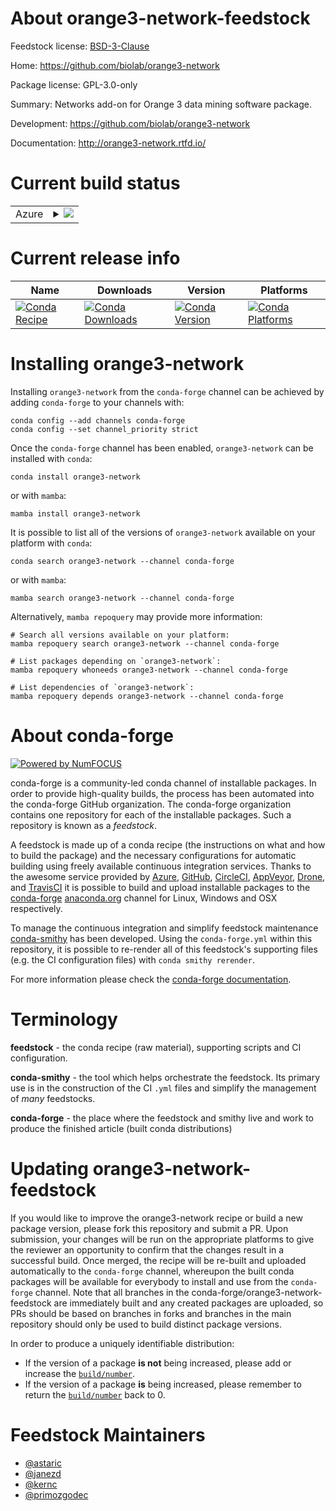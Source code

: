 About orange3-network-feedstock
===============================

Feedstock license: [BSD-3-Clause](https://github.com/conda-forge/orange3-network-feedstock/blob/main/LICENSE.txt)

Home: https://github.com/biolab/orange3-network

Package license: GPL-3.0-only

Summary: Networks add-on for Orange 3 data mining software package.

Development: https://github.com/biolab/orange3-network

Documentation: http://orange3-network.rtfd.io/

Current build status
====================


<table>
    
  <tr>
    <td>Azure</td>
    <td>
      <details>
        <summary>
          <a href="https://dev.azure.com/conda-forge/feedstock-builds/_build/latest?definitionId=3150&branchName=main">
            <img src="https://dev.azure.com/conda-forge/feedstock-builds/_apis/build/status/orange3-network-feedstock?branchName=main">
          </a>
        </summary>
        <table>
          <thead><tr><th>Variant</th><th>Status</th></tr></thead>
          <tbody><tr>
              <td>linux_64_python3.10.____cpython</td>
              <td>
                <a href="https://dev.azure.com/conda-forge/feedstock-builds/_build/latest?definitionId=3150&branchName=main">
                  <img src="https://dev.azure.com/conda-forge/feedstock-builds/_apis/build/status/orange3-network-feedstock?branchName=main&jobName=linux&configuration=linux%20linux_64_python3.10.____cpython" alt="variant">
                </a>
              </td>
            </tr><tr>
              <td>linux_64_python3.11.____cpython</td>
              <td>
                <a href="https://dev.azure.com/conda-forge/feedstock-builds/_build/latest?definitionId=3150&branchName=main">
                  <img src="https://dev.azure.com/conda-forge/feedstock-builds/_apis/build/status/orange3-network-feedstock?branchName=main&jobName=linux&configuration=linux%20linux_64_python3.11.____cpython" alt="variant">
                </a>
              </td>
            </tr><tr>
              <td>linux_64_python3.12.____cpython</td>
              <td>
                <a href="https://dev.azure.com/conda-forge/feedstock-builds/_build/latest?definitionId=3150&branchName=main">
                  <img src="https://dev.azure.com/conda-forge/feedstock-builds/_apis/build/status/orange3-network-feedstock?branchName=main&jobName=linux&configuration=linux%20linux_64_python3.12.____cpython" alt="variant">
                </a>
              </td>
            </tr><tr>
              <td>linux_64_python3.8.____cpython</td>
              <td>
                <a href="https://dev.azure.com/conda-forge/feedstock-builds/_build/latest?definitionId=3150&branchName=main">
                  <img src="https://dev.azure.com/conda-forge/feedstock-builds/_apis/build/status/orange3-network-feedstock?branchName=main&jobName=linux&configuration=linux%20linux_64_python3.8.____cpython" alt="variant">
                </a>
              </td>
            </tr><tr>
              <td>linux_64_python3.9.____cpython</td>
              <td>
                <a href="https://dev.azure.com/conda-forge/feedstock-builds/_build/latest?definitionId=3150&branchName=main">
                  <img src="https://dev.azure.com/conda-forge/feedstock-builds/_apis/build/status/orange3-network-feedstock?branchName=main&jobName=linux&configuration=linux%20linux_64_python3.9.____cpython" alt="variant">
                </a>
              </td>
            </tr><tr>
              <td>osx_64_python3.10.____cpython</td>
              <td>
                <a href="https://dev.azure.com/conda-forge/feedstock-builds/_build/latest?definitionId=3150&branchName=main">
                  <img src="https://dev.azure.com/conda-forge/feedstock-builds/_apis/build/status/orange3-network-feedstock?branchName=main&jobName=osx&configuration=osx%20osx_64_python3.10.____cpython" alt="variant">
                </a>
              </td>
            </tr><tr>
              <td>osx_64_python3.11.____cpython</td>
              <td>
                <a href="https://dev.azure.com/conda-forge/feedstock-builds/_build/latest?definitionId=3150&branchName=main">
                  <img src="https://dev.azure.com/conda-forge/feedstock-builds/_apis/build/status/orange3-network-feedstock?branchName=main&jobName=osx&configuration=osx%20osx_64_python3.11.____cpython" alt="variant">
                </a>
              </td>
            </tr><tr>
              <td>osx_64_python3.12.____cpython</td>
              <td>
                <a href="https://dev.azure.com/conda-forge/feedstock-builds/_build/latest?definitionId=3150&branchName=main">
                  <img src="https://dev.azure.com/conda-forge/feedstock-builds/_apis/build/status/orange3-network-feedstock?branchName=main&jobName=osx&configuration=osx%20osx_64_python3.12.____cpython" alt="variant">
                </a>
              </td>
            </tr><tr>
              <td>osx_64_python3.8.____cpython</td>
              <td>
                <a href="https://dev.azure.com/conda-forge/feedstock-builds/_build/latest?definitionId=3150&branchName=main">
                  <img src="https://dev.azure.com/conda-forge/feedstock-builds/_apis/build/status/orange3-network-feedstock?branchName=main&jobName=osx&configuration=osx%20osx_64_python3.8.____cpython" alt="variant">
                </a>
              </td>
            </tr><tr>
              <td>osx_64_python3.9.____cpython</td>
              <td>
                <a href="https://dev.azure.com/conda-forge/feedstock-builds/_build/latest?definitionId=3150&branchName=main">
                  <img src="https://dev.azure.com/conda-forge/feedstock-builds/_apis/build/status/orange3-network-feedstock?branchName=main&jobName=osx&configuration=osx%20osx_64_python3.9.____cpython" alt="variant">
                </a>
              </td>
            </tr><tr>
              <td>win_64_python3.10.____cpython</td>
              <td>
                <a href="https://dev.azure.com/conda-forge/feedstock-builds/_build/latest?definitionId=3150&branchName=main">
                  <img src="https://dev.azure.com/conda-forge/feedstock-builds/_apis/build/status/orange3-network-feedstock?branchName=main&jobName=win&configuration=win%20win_64_python3.10.____cpython" alt="variant">
                </a>
              </td>
            </tr><tr>
              <td>win_64_python3.11.____cpython</td>
              <td>
                <a href="https://dev.azure.com/conda-forge/feedstock-builds/_build/latest?definitionId=3150&branchName=main">
                  <img src="https://dev.azure.com/conda-forge/feedstock-builds/_apis/build/status/orange3-network-feedstock?branchName=main&jobName=win&configuration=win%20win_64_python3.11.____cpython" alt="variant">
                </a>
              </td>
            </tr><tr>
              <td>win_64_python3.12.____cpython</td>
              <td>
                <a href="https://dev.azure.com/conda-forge/feedstock-builds/_build/latest?definitionId=3150&branchName=main">
                  <img src="https://dev.azure.com/conda-forge/feedstock-builds/_apis/build/status/orange3-network-feedstock?branchName=main&jobName=win&configuration=win%20win_64_python3.12.____cpython" alt="variant">
                </a>
              </td>
            </tr><tr>
              <td>win_64_python3.8.____cpython</td>
              <td>
                <a href="https://dev.azure.com/conda-forge/feedstock-builds/_build/latest?definitionId=3150&branchName=main">
                  <img src="https://dev.azure.com/conda-forge/feedstock-builds/_apis/build/status/orange3-network-feedstock?branchName=main&jobName=win&configuration=win%20win_64_python3.8.____cpython" alt="variant">
                </a>
              </td>
            </tr><tr>
              <td>win_64_python3.9.____cpython</td>
              <td>
                <a href="https://dev.azure.com/conda-forge/feedstock-builds/_build/latest?definitionId=3150&branchName=main">
                  <img src="https://dev.azure.com/conda-forge/feedstock-builds/_apis/build/status/orange3-network-feedstock?branchName=main&jobName=win&configuration=win%20win_64_python3.9.____cpython" alt="variant">
                </a>
              </td>
            </tr>
          </tbody>
        </table>
      </details>
    </td>
  </tr>
</table>

Current release info
====================

| Name | Downloads | Version | Platforms |
| --- | --- | --- | --- |
| [![Conda Recipe](https://img.shields.io/badge/recipe-orange3--network-green.svg)](https://anaconda.org/conda-forge/orange3-network) | [![Conda Downloads](https://img.shields.io/conda/dn/conda-forge/orange3-network.svg)](https://anaconda.org/conda-forge/orange3-network) | [![Conda Version](https://img.shields.io/conda/vn/conda-forge/orange3-network.svg)](https://anaconda.org/conda-forge/orange3-network) | [![Conda Platforms](https://img.shields.io/conda/pn/conda-forge/orange3-network.svg)](https://anaconda.org/conda-forge/orange3-network) |

Installing orange3-network
==========================

Installing `orange3-network` from the `conda-forge` channel can be achieved by adding `conda-forge` to your channels with:

```
conda config --add channels conda-forge
conda config --set channel_priority strict
```

Once the `conda-forge` channel has been enabled, `orange3-network` can be installed with `conda`:

```
conda install orange3-network
```

or with `mamba`:

```
mamba install orange3-network
```

It is possible to list all of the versions of `orange3-network` available on your platform with `conda`:

```
conda search orange3-network --channel conda-forge
```

or with `mamba`:

```
mamba search orange3-network --channel conda-forge
```

Alternatively, `mamba repoquery` may provide more information:

```
# Search all versions available on your platform:
mamba repoquery search orange3-network --channel conda-forge

# List packages depending on `orange3-network`:
mamba repoquery whoneeds orange3-network --channel conda-forge

# List dependencies of `orange3-network`:
mamba repoquery depends orange3-network --channel conda-forge
```


About conda-forge
=================

[![Powered by
NumFOCUS](https://img.shields.io/badge/powered%20by-NumFOCUS-orange.svg?style=flat&colorA=E1523D&colorB=007D8A)](https://numfocus.org)

conda-forge is a community-led conda channel of installable packages.
In order to provide high-quality builds, the process has been automated into the
conda-forge GitHub organization. The conda-forge organization contains one repository
for each of the installable packages. Such a repository is known as a *feedstock*.

A feedstock is made up of a conda recipe (the instructions on what and how to build
the package) and the necessary configurations for automatic building using freely
available continuous integration services. Thanks to the awesome service provided by
[Azure](https://azure.microsoft.com/en-us/services/devops/), [GitHub](https://github.com/),
[CircleCI](https://circleci.com/), [AppVeyor](https://www.appveyor.com/),
[Drone](https://cloud.drone.io/welcome), and [TravisCI](https://travis-ci.com/)
it is possible to build and upload installable packages to the
[conda-forge](https://anaconda.org/conda-forge) [anaconda.org](https://anaconda.org/)
channel for Linux, Windows and OSX respectively.

To manage the continuous integration and simplify feedstock maintenance
[conda-smithy](https://github.com/conda-forge/conda-smithy) has been developed.
Using the ``conda-forge.yml`` within this repository, it is possible to re-render all of
this feedstock's supporting files (e.g. the CI configuration files) with ``conda smithy rerender``.

For more information please check the [conda-forge documentation](https://conda-forge.org/docs/).

Terminology
===========

**feedstock** - the conda recipe (raw material), supporting scripts and CI configuration.

**conda-smithy** - the tool which helps orchestrate the feedstock.
                   Its primary use is in the construction of the CI ``.yml`` files
                   and simplify the management of *many* feedstocks.

**conda-forge** - the place where the feedstock and smithy live and work to
                  produce the finished article (built conda distributions)


Updating orange3-network-feedstock
==================================

If you would like to improve the orange3-network recipe or build a new
package version, please fork this repository and submit a PR. Upon submission,
your changes will be run on the appropriate platforms to give the reviewer an
opportunity to confirm that the changes result in a successful build. Once
merged, the recipe will be re-built and uploaded automatically to the
`conda-forge` channel, whereupon the built conda packages will be available for
everybody to install and use from the `conda-forge` channel.
Note that all branches in the conda-forge/orange3-network-feedstock are
immediately built and any created packages are uploaded, so PRs should be based
on branches in forks and branches in the main repository should only be used to
build distinct package versions.

In order to produce a uniquely identifiable distribution:
 * If the version of a package **is not** being increased, please add or increase
   the [``build/number``](https://docs.conda.io/projects/conda-build/en/latest/resources/define-metadata.html#build-number-and-string).
 * If the version of a package **is** being increased, please remember to return
   the [``build/number``](https://docs.conda.io/projects/conda-build/en/latest/resources/define-metadata.html#build-number-and-string)
   back to 0.

Feedstock Maintainers
=====================

* [@astaric](https://github.com/astaric/)
* [@janezd](https://github.com/janezd/)
* [@kernc](https://github.com/kernc/)
* [@primozgodec](https://github.com/primozgodec/)

